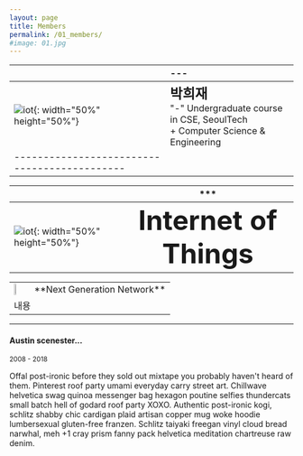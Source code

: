 ```yaml
---
layout: page
title: Members
permalink: /01_members/
#image: 01.jpg
---
```


| <img width=100/>   |  ---  |
|:---|:---|
| ![iot]({{site.baseurl}}/images/hj.jpg){: width="50%" height="50%"} | <b><span style="font-size:150%">박희재</span></b><br> "-" Undergraduate course in CSE, SeoulTech   <br> + Computer Science & Engineering |
|--------------------------------------------|


| <img width=100/>   |  ***  |
|:---|:---:|
| ![iot]({{site.baseurl}}/images/hj.jpg){: width="50%" height="50%"} | <b><span style="font-size:300%">Internet of Things</span></b>  |




<table>
  <tr>
    <td><img src = https://github.com/HeeJaeMon123/HeeJaeMon123.github.io/blob/main/images/icelab_logo.png width="30%" height="30%"></td>
    <td>**Next Generation Network**</td>
  </tr>
  <tr>
    <td colspan="2">내용</td>
  </tr>
</table>






***

#### Austin scenester...
<small>2008 - 2018</small>

Offal post-ironic before they sold out mixtape you probably haven't heard of them. Pinterest roof party umami everyday carry street art. Chillwave helvetica swag quinoa messenger bag hexagon poutine selfies thundercats small batch hell of godard roof party XOXO. Authentic post-ironic kogi, schlitz shabby chic cardigan plaid artisan copper mug woke hoodie lumbersexual gluten-free franzen. Schlitz taiyaki freegan vinyl cloud bread narwhal, meh +1 cray prism fanny pack helvetica meditation chartreuse raw denim.


